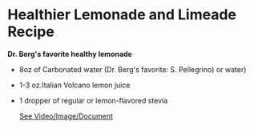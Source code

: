 # Healthier Lemonade and Limeade Recipe

**Dr. Berg's favorite healthy lemonade**

- 8oz of Carbonated water (Dr. Berg's favorite: S. Pellegrino) or water)

- 1-3 oz.Italian Volcano lemon juice

- 1 dropper of regular or lemon-flavored stevia

     [See Video/Image/Document](https://hls-player.drberg.com/asset?path=migrated-assets/how-to-make-a-healthier-lemonade-or-limeade-drberg-on-keto-lemonade)
